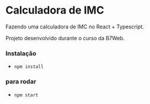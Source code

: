 # Calculadora de IMC

Fazendo uma calculadora de IMC no React + Typescript.

Projeto desenvolvido durante o curso da B7Web.

### Instalação
- `npm install`

### para rodar
- `npm start`